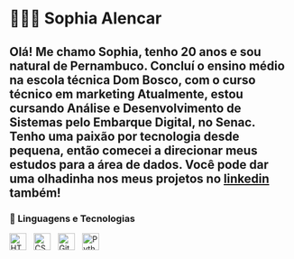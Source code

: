 # 👩‍💻🎲 Sophia Alencar



Olá! Me chamo Sophia, tenho 20 anos e sou natural de Pernambuco. Concluí o ensino médio na escola técnica Dom Bosco, 
com o curso técnico em marketing
Atualmente, estou cursando Análise e Desenvolvimento de Sistemas pelo Embarque Digital, no Senac. 
Tenho uma paixão por tecnologia desde pequena, então comecei a direcionar meus estudos para a área de dados. Você pode dar uma olhadinha nos meus projetos
no [linkedin](https://www.linkedin.com/in/sophia-alencar-305311271/) também!
---

### 🤖 Linguagens e Tecnologias

<img 
    align="left" 
    alt="HTML"
    title="HTML" 
    width="30px" 
    style="padding-right: 10px;" 
    src="https://cdn.jsdelivr.net/gh/devicons/devicon@latest/icons/html5/html5-original.svg" 
/>
<img 
    align="left" 
    alt="CSS" 
    title="CSS"
    width="30px" 
    style="padding-right: 10px;" 
    src="https://cdn.jsdelivr.net/gh/devicons/devicon@latest/icons/css3/css3-original.svg" 
/>

<img 
    align="left" 
    alt="Git" 
    title="Git"
    width="30px" 
    style="padding-right: 10px;" 
    src="https://cdn.jsdelivr.net/gh/devicons/devicon@latest/icons/git/git-original.svg" 
/>
<img 
    align="left" 
    alt="Python" 
    title="Python"
    width="30px" 
    style="padding-right: 10px;" 
    src="https://cdn.jsdelivr.net/gh/devicons/devicon@latest/icons/python/python-original.svg" 
/>

<br/>
<br/>
